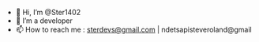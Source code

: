 - 👋 Hi, I’m @Ster1402
- 🌱 I’m a developer
- 📫 How to reach me : sterdevs@gmail.com | ndetsapisteveroland@gmail

<!---
Ster1402/Ster1402 is a ✨ special ✨ repository because its `README.md` (this file) appears on your GitHub profile.
You can click the Preview link to take a look at your changes.
--->
